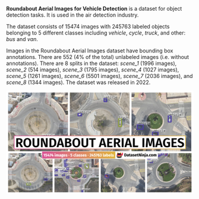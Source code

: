 **Roundabout Aerial Images for Vehicle Detection** is a dataset for object detection tasks. It is used in the air detection industry.

The dataset consists of 15474 images with 245763 labeled objects belonging to 5 different classes including *vehicle*, *cycle*, *truck*, and other: *bus* and *van*.

Images in the Roundabout Aerial Images dataset have bounding box annotations. There are 552 (4% of the total) unlabeled images (i.e. without annotations). There are 8 splits in the dataset: *scene_1* (1996 images), *scene_2* (514 images), *scene_3* (1795 images), *scene_4* (1027 images), *scene_5* (1261 images), *scene_6* (5501 images), *scene_7* (2036 images), and *scene_8* (1344 images). The dataset was released in 2022.

<img src="https://github.com/dataset-ninja/roundabout-aerial-images-for-vehicle-detection/raw/main/visualizations/poster.png">

